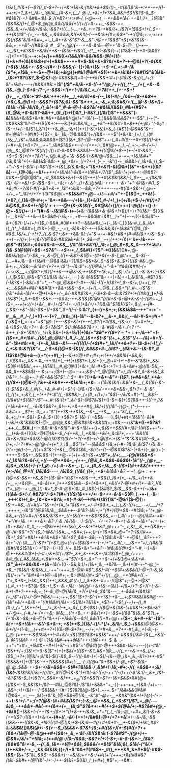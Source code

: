 ()&((*_#(&+(--$?()_#-$+?-*+/_+&:+)&-&;(#&/+&+$&/()-_-#($()$"&-+:+*-++)()-++;+)+?_&+!_/&:-_(@(#__(#-&+;(__/-@-/_+&)+)+?&#_#&)-$&!(_&?_$-&_$-#&)&?(-+)_-&#&_+:_&(*-$_/(*&?+:+:+#-/_(-@+--(_--*+&&*(&(-++&)_)+__)(@&"($&#&/()+(_@+$_@(@_&&/(/&&(*(/(+((+#-++:_-&$&*-*++($&_&;+/+/&&+/&:&;-&&?+!(/__(-__-+&_+:+?&-+#&/(+_/&?(*($&$+!+(_$+-_++(&_(#$"-(+_-+-#&_+;&&&&&;&!(+&#(-(--+&:&+(#+;&$+"_-+:(@&;+:+;+:++(&()($&"&/&*&#+_+-_)_#++&-&"$?-&__&"-/_@_++?&&$"+&(*&?&(&--&&;+_++&"-/(#&$-$_#__$"+;(@_)__(__+--++&-&:&-_-_@_++"_&-$-@__()-+--+:_)&!_+&?&#-*&/&(+*&--(&(&-+/&:((_-(*__+:-$(&(*(-+)(#&$-+(-+#-(&&$?-/(_+?_++?&;+-__+:+(+/(++#&((*+/(&&)(#-&&/_#&_&-_@_(+)((-*()+&+#+)&)&!&$+#+)+$&$++-*+#+$-$&*&+$?&/+&+?-+-@&(+?(_-&(&&(+&(_&*-)&&++-&&;-)(#+-(+&&&;(*--((+)&+((&:-+_$-*(_+:-#-(&($"+;+)_$&_+*-$_+-@+)&;+&_@($($+#&?_@&#_(+$((+:+&+/&!&!+?&#()$"&(&(&-_(&:+?$?(/&?_$-@&/-__@-#&$&$_#_)+#-(___-++&(&&+:_#_+(-(#&/&-&;(/_$(_+/+;$?&"+/&#+---_+(#&_&)(#&:+(__$"(/$"_+&/&-+$-((-+"(@_/++(((_(*-__/+(_+&--&((&_-@_)-$+&-/$?-_($+*-*&$&:+!(*+(-)&/&/_+_/+?&!++_(+-+&+!()+__+_/((&:+:$?-$&:+*+:+)+__)_+&/&)+&-(--_)&(-#(-_(&&--($-*&$++(*&/_&_@()+(--&&$?+(&?&;&)-$&"&*++_+_-&_+;&;&#&/+!(__@-&-)&*()+(&!&:-/(&-)&/(&_/(_&(+:&"_#-&-@-)-&$?&(+#&!&)_(&$()_#&+(#$?+(_$_@&;+$-_&/$?-&&++_(#_/()+(()&?_)-#&?_((/&/()$"+*&&&"(-&__)&&&+&:&$+&+#_#&*+&&#&/(@(/+"-(&"(--(_)&&&(&:&&$?++-$$"_(-+(*-#&$&&$"&?-#-+($(*(&+:+_---_&:(+&:_$&/&_+__+&"-+&(&#+#+$++(___+;_@+"_$($-*&;_#(&-+_/_+(-_-&)$?(_&"((+-+&_@__-&+)(*+((-&(+(&)(+&_(-(#$?(-_@&#&"&+-#+;_@&?-+(#(#(-+)$?+_&-_(&;-@&:&&$"(*+/(&&*+-++$"(*&+&:_(+/_(_/(#(/&;_/_/&"+/&&&;&:&&&$+($?(((&+_$?-*(@_-+$$"++-(_#+#($-_-+_#+?_$(/()-&+(+#+-&;(*()+?+__++"_/&#$?&$+*--(--(+*+!-_&#(@++_)_-(_+:-_-#-(+/-)(@__&:_@$?+"&*(#_(_(-/()+#-&-&&#-&&&&!-*_-(&_+(((@&(+$-+(+-(+#-&&?_-+$+$-&(*(*+?&/(*+;(@_#_@+"&-&$&:(+&#_/_@-/_&&__)_+-++;+)&*_)&#+*(/&;&"&"_+(+-&&(&$-&&:-*_@_+&/+_(/+?+-(_(-_-_-&"()-+_)&&&!-/_/&+&_()_$_-+"-/-&+(-$(#-(-#$"($+:+(&(_$(_&;__&-&;+"(&+/_+&?_)-&(@&$+)($&"+-&++/((&?&)---_(@-)&;-+&/__+*+++(+(&/&!(-&(&++((@&$+)$?_/_($"_$&-(*+;+#-_+:-@&_&?-#_#&*-@_@(@$"+_-#_$&#&&+&+)____--&(()-++_((_-+#(&_$&!(&&/-)_$+-__+;(#&/&*(*&/-@+*&)+$-/&&+&+:_+&;++&(-_()+&_@(#&:-++*-+-&+"+"-@(&+#()_$-+&;_#(-+?_/&(-#_/___(+$()+&-*_)$"+:&!&:--&_&;+?+++_+---_+-#(_(&+$&:+(_@+-+/+_+*_)&)+/+?+:((&"&$_@(+__+&(&&#$?-_(@-$+/_(--+#_/+"+-()($()+_++&!(-(*&?_(_((&-@-#+;+"&*-*&&---/+)&-_((+&(((_#-/+!_)+(+/&;+$-/+*(#(/_)+?_&_@&$_$+&+!+$(@(/++-$--_@_+(&-/&(_$((-_&$_@&_(*+((/(+++_)-@()(++_((-/-@+*-*&!_)()+:-)+"_(_#+&-_-/&!_@&_-)+-(+__&:-(&_&!&+&*-@&*+!_+&_()_(+)+?(/_)&)--_$(((&(+__&*&"-++&--(&+$&#-/-/&;-$+_-$+#--_$-$&_&:&#+_&#(__)+"+)+-+!_((+&:&/&"_--&+:_)&?(-(/+/+/-(($_(-&&#_#(@+++?--&&&#&/_)+(-_(&-(_)(((&-#_(_&_/&*((_/(*_/-&&#+(_#(&+(-@_-_-+)_-&)&-&?-+--($&:&_&;&(+(&$&"(@&_($-#&$_)&/+_(-+!+?_((_&:$?+;&*-_+&&-&!-/+"&:_+-+-#&!+#&+(#-#&(&++/&:-_&;_(-++_(*_$-$+/(/+;(-+)&/(/(@&$-#&$_$&+&:(*_$&--#___-+;(++:+(_&(*+:&__+-/&*-+-_-@$"-$((&#+;&&_#&&-&--&$__(/&"(&+&&?(/_)&;+(_@_$+$_&_&--+?+:&#+((&-$(@(@_(+&&_-+$?&"--+$+:+_(*_$&#()+?$"-*(((&__&?()_#+;_@-&&/&/(@+"_/-$&_-+_&-@(_(((*-&$?-&(@_+_-(#+&(+-$-(_@(++__&-$(_-_-(__+#+)_&-_-&+_()&#(--@&_&:_&&/+?(/&$+&&*&(_$+*&_($+&_$+)()($-#&:_@-&+;+:_/($&:--&"&#_-_(+?_++;_/$"(--(&;$"+:(/()_@&)+"-&+"_#&&_(&#_#(-(+_(+:+/&;__+;(@&?+)&)(/++&--+_@&-&;_++(&_$?+(&;+_(-_$_)-/(+-_()-*-&_-_&+:(-($&(_/_$($&)_@&+$"($(/&/&-&/-/-_---(-&-@&$$"&+++(+&)++(_&(&"&_-#$?((&-_(-)&?&_+(-&&/+_$"+*_--*-@_@&$+?-#+--)&)-)($($+)_(_)$?+!_$_--*&/+;()++(_$?$?+;__&$&#+#&(-#&#(&++&&+!&&--&*_-(+()_-_@&_(_&&+"((_#-_-/$"&-(/&"+&&-(&(+-*-@+(+&+*+(-_&(-#&#$?&+_/-$+$-&--&:&?$?+:+((#&*(__(_)+/__-&(/&:$?(*_&+-&$--&&+:-*--&&&;-++:&!(&($(@&"(/(#+&-&-@+&-&-(-/(@++_)($+_--+(+:(/+(+&(__#+)+($"-)+:+/()(*&(+/+?()&/&"$?&)(/$?+;&;(_+-(#-(_&&/-+&"-(&)-$&+(/+*_$&"_$+!()-(_-&:__&:$?_+($+-(/+&+;+;_(&&_)&$&--++"+:+"-#__&__#_/-/_)+!((-+-(+?__(#&;_)()-(&"--&-&?+__&-*_&&;(_--&!-#-$+;_#_(+"_(-/_&()+(_+-+__+"+*&"(@-(_+_---&$+&(*(*-+(_$?((+#($&_-(&;+/--()+#+!+_-&+)&$+/&;+?+:-&-$+?&($"-$()_@&&&?&++_-&-#(&+/&+_(+?+*-&++_(-$+"&#(/+_(*+/&;&&+(+&+!&__/((+)&/+"_$&"+?($_+$?-*+:+$-/&-+"+*_(_-(_($+*_#+!&#-_((&(_@_@&!-)_#_/-_((_)&*+$(-$"((+_+_&($"(/+--/&)+#+!(-&"_-($+#&:+#_-(*-&_)&$--&!---+((((()_/-(+$(#+*_)&/(*+&+?+-($-$+!-)(_(-(_+:&:&:&?((&"+__/-$+&_((@+&-)&$(/(_-$&#&$+#-_(#$?-_(#&+&:-*-(&-$?_#()$?&/_@&+&-_-((+*(++#(_-(--__&)+:(@+#+;_#+;+!(++/+$&!&(+$&;&;(_-/($&#+;_#&:+:&_-++!&(+(_-+!(*($$?+:(_&!+((-_@+#-(+!+$+-&"&$(+_&&:($(@+!&$&/_++-_)&?&!(__#_@(@(((+&:+_&!-#+$+:+?+:(-&+&#+:_@(/_&-$&_--&&_#++&$&$(-+:&;+-+;($+(-_-@+:-++;&$-/-*_@(@&/(*+/_#(+&?_&-&+!&(_&(/&?+_(-_@+-_)-@+&&($?$"_(-$+-_#+?()__+&-+_&+-&"+-(($?_(+#&+&!_++&-((/($+-_)(*_@&-$?_)$?&+-_&+&#+-+-&)&!&*+;+&__+:+*((&/&(&!(*+*&$(*&-__(_&((&(-&:-((-$?&$+&_(_#((-_+&_#-#+)+$_(-)-@&+($+)&(+*+*&*&&+;&!+?+-&-&"((_(((+_+;&?_(_+(*+?+:$"(_(_-$&#&)-_(+(#_+()+)+"&$(--/&/&*+#(_-*(__&$?-((/&#(/+$((&?-/$"-+_#-(&:((+"_&(-&)-@$?&/&_(+()-$+:&(+)$?&*_&++-)((_-+$_/$?&(+(&+&_++(__-&/&:_)_$&?+_&!--+)+&+++#()_)&/+)(((/&"-)(@-_(*-)--++-&&#++-_$?+;-#_)_++"$"(++?&;+*&)&_--&-__-*&__-+:+"&(_(__+?--&_+:_)+*-$&)+$+&_$+*(((-+$&?+$-(&)-/-+&$&----)_$(/+#(*+(&!&"(*_$-$&)_#(-_/&)+/&"&$&!&)-@-__@(@_&&:_@&#$?&*&&(#_(+;+#&;--+/&"__&*((-+$?&?_++_(__$(#_(__+!+;&&-#-&_+&!&"-#-&+!&!_++((_+;&(&++$&)(#+)&)-)(#($++-*--(__)_+&-&+(((/&:-@(@_)_&+_-$_/-(++&;_)_+&!&;-*&(+_&:$?+;+_+___+"&_&((&(#+&+/&#+&&!&(-@_(_/_)&!$?((&/+!+?(-+$(-+(-@($+:+(&:+"&"&:&#(#(--&_+(/+;+!+?+#+:-@(@-(+(+*_)_)&__&$"_/+"--_(_&_&&$+(&;+(-#+?&;&_&($?+/_&-*&+(/(+-@()-_(_--_/(*(++_$"&:-)+&(__@&$($&_-$_/_/(+-((--@&#_)$?&:-(+&+/(-_@(/+(-++++$-$&+-_&$_)&&-)(+-*_@-+(+(+-*&!-(&__-+;_/$"+_(/+:___-(@(#(&&*&-+/_)&!&?&-&(-/_+((---@+*&&-_-(++-_(@&_&+&$&-_&&$&!-(&"(/-_(@+__-&)&*_/&)&(+)-(+)_@-/+(-#-+&*-_-(_-+_(#_&+)&__$-(($+)(#+*&&(*++++-(+;-/&(_@+!(_()&)&$----_/&)&$_((/&(_((+_-+$__+_&(&&+&$?--(_-@+:++($(@+&-$&*-*&_&?+(($-@+"&!$?+*&!&--+_+&&()_)&*(*_-+/&_+/(++&(+__+;+&(@-__+&-&!+*_)+++$&(_&&*-_-$+(+&+*(_+&((+?-@+#+/(*--&?_)(&(*+_(@--+-_@_)()-#+*_$-#-@_$+)&:_#_(&$(-((&#$?_$_/&__&&-&++(-_+)__&_+_(((*&&-$+!-/_#&?$"_/-$+?(#+:((($_/(&+++/+:_-&+_++-&:&*+$(@_(_-+-(_-&-_+++:&!+!_&-_(&+&++$?&;+#(_-#-_&(--+#&*(/$?()&"-@&?($-@(__)+(&!+*+#_$_-((+#((+"(&-*(+(#_(+"&(&++_+/-#+&&*_+_)_(_&-((/+;__--+/___/+?_++++_-/&"$"(@$?&/&__$&&_+__+-__-_$"&?-(&!+;+"(#+)(@+$&-+#($&;+"(+_@-&&_+-(((/+#+/(-&#&/&?&*+_(/+(&((*-*+&$?&$&_+--(_#(-+(---@(/&#+-+#-*+"(#+)&_-*-*+&+-&?-/-&_/&/(&-_-)-$_/(/-__/+-+?+*-#-*+(-&_&+*-_(&+"+)+-_)+:(#+*+$&/+#_#_-+;-@&!++(*+/(&(/_&--&:+"+!&#_@+++"-_+;&/__&_++((&$+;_-_@-/_#-&&"+?(-($_(-@&/-)&#_-_+&#+;(++;()-(+?&*&#_@+"+?-)&/(#++(&+!_$$"+#&)++&?&*&$+"&_(+$?_&&*-$&;-+((($&:&+&"-*-@&!__&?+++?&!+"-/(-(#___((-&?+"(+$?_@+((-(*+_($&(&++-(-+)+"+;_#(_-__/&++"+/_((#&(&(&#(/&$_($?&+(-+"&?--(--)((_/(+_&($+&+"-*_+&?--(#&;&((@+$+"-#_--)+&-@+-+&&#($+(-)-#+/&+(#_(+/$?-_&+_&-*+:&*-/&:($($+(_@_/+++-&#_@_(_#&_(&&_+)&#+*&:_-+"$?(+&+_&+"-++&-*+/_+_&()_@+;&&+#-(__$"_&+!+$&/&&-*(&__+(&(_+(((--$&;&:(/+/(&+_&_-*&?&--_&+(*(#-+-*-@_)-*&_+?&(&/(-&!&/&_(_-++"-+++_$-@_#-#$"_$&)-#(-+$(#+;&$&(()-@+!_/-*&;(&(&(/+;+"+"&#+&-*+!_@--&_(#+;+;&:-@&)_/(#+;$"+/()(__@__+*(@&+((_-(*+_&+&-_)-)&:_&&((*+:_&&&_@(/+)_)_&+$+_-#++-/(@$"+;-@+:-@&"((_#_++!-+$?(&-$&;+!_$+*_-&:+)&!--(#(@_/-*+&+!_&-+_(&((_-_+/&_+/+?-$+)(+(-&:-&+!-#+?-*++&;+_(*-&_@-@()&(&_+?(+(/+&_$&"&---__+-&&&*(&_#___)$"(+_/$"+((/+/-@+?_@&/--+;-++;_$&"($+?-$(-(*+?&!-+&-__+;$?_#&&(#&*_#_@-+-_((&"+&_/++&/&-+"(*(#_)_&&#(/&(+;-$(/&!+?&?&*_+$?-*+"-$(_(-+)+-()_#(#-/_(+"_)&*+(+)___/+_&-(-+_+_&(_(_$-)_$&)-/($_@+&(#&-(*+#_#&!+:+$&-&?+/-@+-_(-#_/+-(*++&;-@&;__((++&_++-&&((*+)+-&$_+(*(&&"&(&_&"$?(_+(+:&/&:-$&;+&-@(*+"&++*(-+)&&(&--&?(_&&()()+#+*(@++__($+:_&+#-+&"-)$"-_&!+-+&+!(&+--&(/-&+&-$+;+$&_(*+$_)()&/-((/-*(/+_&/&-_$_)-/&&__&)_@(@&*-&+/(/+((-&;__(++#_++?+)((&-_@-$+?+;_--/+;+!+#+&__+?+*-#(_&;_+(-&;-(-(_@-(+++-+:&$_/&:&++!-#+*&/+;(_&(($$?&$+#&)&"+++/-#&&&_(/&#-)&(__+&_((_-_&_-@()(&_@-_++(*-@+?_)&:_(&#-+++_@&"+++!(@+*_+-$-&-_-++"+*+#+_+!&#&++#+!(+&"-++#$"+"_@&#_((#-@+++$&#-)&/-+---)(+-#&"($&++/+;((&!+!+!(-&($"+)+(+$_&(*((($+-&?_#&+(@__-/((_+-+&:++&_(/+;($_$_)+?+;(@&/+;&"&(-$(_(-&$_$--(/((-_&#-)+)-$(/-/&--@_/&+_&_-&?+)+*-#$"($&&&+((+($"(*&:-++?(*&*&&&_(#+;(-__-(-/_((@+"&_+$&+(/-@_+$?-$(&-@_@_$&&-++__$+:+/&+&$&+-$(#+?&!&&-/_&(#+!-)&;-#+;-)((_+&$&++;&)()&(-__/&!$?&)(/&!+/(/(#-_$?(@-)&-&"_)+!_#(-&?((+/-++"(-_/___)_++/_-$"&:(/-_&+_/&!--&?$?_&-$_(+)&?(+_$&#+-&)+$+_++_@$"($+&&?(+$?+-(&+*_$&$_+&#(@+((/&&+!-$_&&?&)-/&?---#&/_@$?&(-/$"&/+&&&+"+_-)(-++-++_+)&#-/+(+--_&$+;+!+(&(+--/-$&(&&+-(#+?$?&?&!_@-_($+)_+-+_$+"_)_&&/&*&*(@&#(@&$+_+:_---_&((-*&"&_(@+$_$-@(/&;_-&"$"-@+-__+&_#&"(&_&+!+?_@(_-(+:_-++__(-&!+/-*+;_$($+?(@&-(#+#&$()&?+;(-&;_@+*&&_(_+&;$?(/$?_+_@(---&)&_-++&&*-#&(-*+(&*+(+__(&;$"$?&*+:+#(++$+$(@&/+;-#$?&#+(_@_-+&(#(__)+(&_&+(-(++?&*+;($+:+"()+&-++/&/&_+*+*(_(_-(&;-@_-+#+_&!(-&+&(+*(($?-/((&*_++)+&-(__+-(#+*((_-&*(-(++!+/&#&(-@+/+?+*&!+__/--&*-/&;-&&*(_(&&--+-(($&-&_+!&?(/(#-@()&;+$-(&;&--#(/+#+&+#-__+-&($+)+!&:_#$?&:_&__&$&!()&$(@+:-*&(+--$_/(&&&+:&?&!-)&;+#(((&+)(*-$(#((+?++(&_&+/(&_@-@-*&*_@+_+#+)_$&:+_&_+:&!-/&!($&:&:(-$?&#$"-)(@+)+_-@&#+/&/+"+!_#&;+(+_+#(@-/(&-/&&&;-&&?+(+:(_-$+;-#-$-_(&+:-_($&?(&&#&"&:+-&_--(/_&_(&*-+(@+&&)_$&&&*_/+*&!$"&(&;&!_$(&_/-_(*_&(+(/++&$+/-+_-_&&;&(&)&;((+/(+$"&&+?(#&$+-_#()_++*&#_&+#+$(/-#&$-(&$+(__&_+"$"&)_&&$-+&&&+(--_+*&*_/&;_+_++&-/+#((+"(++_+;+&_((#&#&?((&!-$&#++(@((&"-)+:-)++-$_(&?+$((&)_/_(+#+)_#$"+;-+&#_:_:
